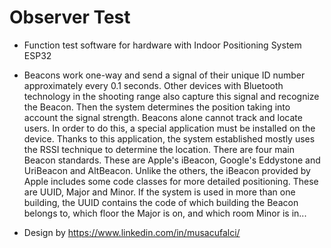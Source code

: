 # Observer Test

- Function test software for hardware with Indoor Positioning System ESP32

- Beacons work one-way and send a signal of their unique ID number approximately every 0.1 seconds. Other devices with Bluetooth technology in the shooting range also capture this signal and recognize the Beacon. Then the system determines the position taking into account the signal strength. Beacons alone cannot track and locate users. In order to do this, a special application must be installed on the device. Thanks to this application, the system established mostly uses the RSSI technique to determine the location. There are four main Beacon standards. These are Apple's iBeacon, Google's Eddystone and UriBeacon and AltBeacon. Unlike the others, the iBeacon provided by Apple includes some code classes for more detailed positioning. These are UUID, Major and Minor. If the system is used in more than one building, the UUID contains the code of which building the Beacon belongs to, which floor the Major is on, and which room Minor is in...

- Design by https://www.linkedin.com/in/musacufalci/
